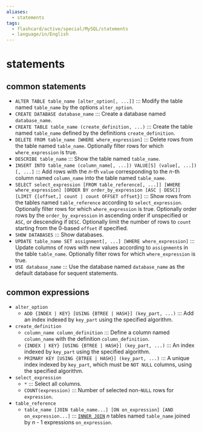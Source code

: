 ```yaml
---
aliases:
  - statements
tags:
  - flashcard/active/special/MySQL/statements
  - language/in/English
---
```


# statements

## common statements

- `ALTER TABLE table_name [alter_option[, ...]]` ::: Modify the table named `table_name` by the options `alter_option`. <!--SR:!2027-02-25,860,310!2025-05-12,451,330-->
- `CREATE DATABASE database_name` ::: Create a database named `database_name`. <!--SR:!2025-01-19,374,330!2025-02-17,397,330-->
- `CREATE TABLE table_name (create_definition, ...)` ::: Create the table named `table_name` defined by the definitions `create_definition`. <!--SR:!2026-02-19,594,299!2027-02-03,870,319-->
- `DELETE FROM table_name [WHERE where_expression]` ::: Delete rows from the table named `table_name`. Optionally filter rows for which `where_expression` is true. <!--SR:!2028-05-02,1281,339!2025-11-27,540,299-->
- `DESCRIBE table_name` ::: Show the table named `table_name`. <!--SR:!2025-07-09,399,299!2025-03-04,413,339-->
- `INSERT INTO table_name (column_name[, ...]) VALUE[S] (value[, ...])[, ...]` ::: Add rows with the _n_-th `value` corresponding to the _n_-th column named `column_name` into the table named `table_name`. <!--SR:!2025-06-15,364,299!2024-12-28,334,319-->
- `SELECT select_expression [FROM table_reference[, ...]] [WHERE where_expression] [ORDER BY order_by_expression [ASC | DESC]] [LIMIT {[offset,] count | count OFFSET offset}]` ::: Show rows from the tables named `table_reference` according to `select_expression`. Optionally filter rows for which `where_expression` is true. Optionally order rows by the `order_by_expression` in ascending order if unspecified or `ASC`, or descending if `DESC`. Optionally limit the number of rows to `count` starting from the 0-based `offset` if specified. <!--SR:!2025-12-03,540,299!2026-08-18,702,299-->
- `SHOW DATABASES` ::: Show databases. <!--SR:!2025-06-30,493,339!2025-02-11,396,339-->
- `UPDATE table_name SET assignment[, ...] [WHERE where_expression]` ::: Update columns of rows with new values according to `assignment`s in the table `table_name`. Optionally filter rows for which `where_expression` is true. <!--SR:!2026-02-09,585,299!2025-02-18,333,279-->
- `USE database_name` ::: Use the database named `database_name` as the default database for sequent statements. <!--SR:!2025-02-18,400,339!2025-02-15,400,339-->

## common expressions

- `alter_option`
  - `ADD {INDEX | KEY} [USING {BTREE | HASH}] (key_part, ...)` ::: Add an index indexed by `key_part` using the specified algorithm. <!--SR:!2026-05-15,584,250!2025-05-21,458,330-->
- `create_definition`
  - `column_name column_definition` ::: Define a column named `column_name` with the definition `column_definition`. <!--SR:!2024-11-22,303,310!2025-04-20,434,330-->
  - `{INDEX | KEY} [USING {BTREE | HASH}] (key_part, ...)` ::: An index indexed by `key_part` using the specified algorithm. <!--SR:!2026-05-17,639,299!2024-12-24,331,319-->
  - `PRIMARY KEY [USING {BTREE | HASH}] (key_part, ...)` ::: A unique index indexed by `key_part`, which must be `NOT NULL` columns, using the specified algorithm. <!--SR:!2026-01-25,538,319!2026-05-01,605,319-->
- `select_expression`
  - `*` ::: Select all columns. <!--SR:!2025-07-06,497,339!2028-01-04,1189,339-->
  - `COUNT(expression)` ::: Number of selected non-`NULL` rows for `expression`. <!--SR:!2025-05-12,453,339!2027-04-09,901,319-->
- `table_reference`
  - `table_name [JOIN table_name...] [ON on_expression] [AND on_expression...]` ::: [`INNER JOIN`](join%20(SQL).md#inner%20join) _n_ tables named `table_name` joined by _n_ - 1 expressions `on_expression`. <!--SR:!2024-12-06,240,279!2026-06-09,666,299-->
